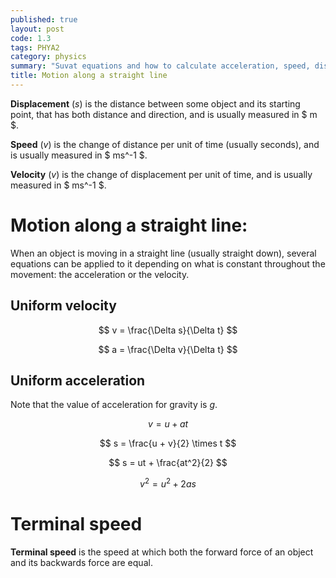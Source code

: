 ```yaml
---
published: true
layout: post
code: 1.3
tags: PHYA2
category: physics
summary: "Suvat equations and how to calculate acceleration, speed, distance, and time."
title: Motion along a straight line
---
```


**Displacement** ($s$) is the distance between some object and its starting point, that has both distance and direction, and is usually measured in $ m $.

**Speed** ($v$) is the change of distance per unit of time (usually seconds), and is usually measured in $ ms^-1 $.

**Velocity** ($v$) is the change of displacement per unit of time, and is usually measured in $ ms^-1 $.

# Motion along a straight line:

When an object is moving in a straight line (usually straight down), several equations can be applied to it depending on what is constant throughout the movement: the acceleration or the velocity.

## Uniform velocity

$$ v = \frac{\Delta s}{\Delta t} $$

$$ a = \frac{\Delta v}{\Delta t} $$

## Uniform acceleration

Note that the value of acceleration for gravity is $g$.

$$ v = u + at $$

$$ s = \frac{u + v}{2} \times t $$

$$ s = ut + \frac{at^2}{2} $$

$$ v^2 = u^2 + 2as $$

# Terminal speed
**Terminal speed** is the speed at which both the forward force of an object and its backwards force are equal.